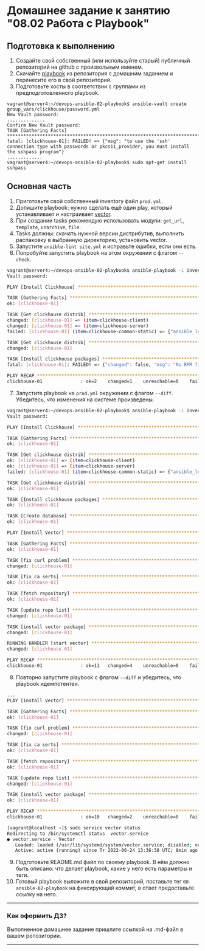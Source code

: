 # Домашнее задание к занятию "08.02 Работа с Playbook"

## Подготовка к выполнению

1. Создайте свой собственный (или используйте старый) публичный репозиторий на github с произвольным именем.
2. Скачайте [playbook](./playbook/) из репозитория с домашним заданием и перенесите его в свой репозиторий.
3. Подготовьте хосты в соответствии с группами из предподготовленного playbook.
```
vagrant@server4:~/devops-ansible-02-playbook$ ansible-vault create group_vars/clickhouse/password.yml
New Vault password: 
..............
Confirm New Vault password: 
TASK [Gathering Facts] ******************************************************************************
fatal: [clickhouse-01]: FAILED! => {"msg": "to use the 'ssh' connection type with passwords or pkcs11_provider, you must install the sshpass program"}
.............
vagrant@server4:~/devops-ansible-02-playbook$ sudo apt-get install sshpass

```
## Основная часть

1. Приготовьте свой собственный inventory файл `prod.yml`.
2. Допишите playbook: нужно сделать ещё один play, который устанавливает и настраивает [vector](https://vector.dev).
3. При создании tasks рекомендую использовать модули: `get_url`, `template`, `unarchive`, `file`.
4. Tasks должны: скачать нужной версии дистрибутив, выполнить распаковку в выбранную директорию, установить vector.
5. Запустите `ansible-lint site.yml` и исправьте ошибки, если они есть.
6. Попробуйте запустить playbook на этом окружении с флагом `--check`.
```bash
vagrant@server4:~/devops-ansible-02-playbook$ ansible-playbook -i inventory/prod.yml   --ask-vault-pass site.yml  --check
Vault password: 

PLAY [Install Clickhouse] ***************************************************************************

TASK [Gathering Facts] ******************************************************************************
ok: [clickhouse-01]

TASK [Get clickhouse distrib] ***********************************************************************
changed: [clickhouse-01] => (item=clickhouse-client)
changed: [clickhouse-01] => (item=clickhouse-server)
failed: [clickhouse-01] (item=clickhouse-common-static) => {"ansible_loop_var": "item", "changed": false, "dest": "./clickhouse-common-static-22.3.3.44.rpm", "elapsed": 10, "item": "clickhouse-common-static", "msg": "Request failed", "response": "HTTP Error 404: Not Found", "status_code": 404, "url": "https://packages.clickhouse.com/rpm/stable/clickhouse-common-static-22.3.3.44.noarch.rpm"}

TASK [Get clickhouse distrib] ***********************************************************************
changed: [clickhouse-01]

TASK [Install clickhouse packages] ******************************************************************
fatal: [clickhouse-01]: FAILED! => {"changed": false, "msg": "No RPM file matching 'clickhouse-common-static-22.3.3.44.rpm' found on system", "rc": 127, "results": ["No RPM file matching 'clickhouse-common-static-22.3.3.44.rpm' found on system"]}

PLAY RECAP ******************************************************************************************
clickhouse-01              : ok=2    changed=1    unreachable=0    failed=1    skipped=0    rescued=1    ignored=0   
```
7. Запустите playbook на `prod.yml` окружении с флагом `--diff`. Убедитесь, что изменения на системе произведены.
```bash
vagrant@server4:~/devops-ansible-02-playbook$ ansible-playbook -i inventory/prod.yml   --ask-vault-pass site.yml  --diff
Vault password: 

PLAY [Install Clickhouse] ***************************************************************************

TASK [Gathering Facts] ******************************************************************************
ok: [clickhouse-01]

TASK [Get clickhouse distrib] ***********************************************************************
ok: [clickhouse-01] => (item=clickhouse-client)
ok: [clickhouse-01] => (item=clickhouse-server)
failed: [clickhouse-01] (item=clickhouse-common-static) => {"ansible_loop_var": "item", "changed": false, "dest": "./clickhouse-common-static-22.3.3.44.rpm", "elapsed": 0, "gid": 1000, "group": "vagrant", "item": "clickhouse-common-static", "mode": "0774", "msg": "Request failed", "owner": "vagrant", "response": "HTTP Error 404: Not Found", "secontext": "unconfined_u:object_r:user_home_t:s0", "size": 246310036, "state": "file", "status_code": 404, "uid": 1000, "url": "https://packages.clickhouse.com/rpm/stable/clickhouse-common-static-22.3.3.44.noarch.rpm"}

TASK [Get clickhouse distrib] ***********************************************************************
ok: [clickhouse-01]

TASK [Install clickhouse packages] ******************************************************************
ok: [clickhouse-01]

TASK [Create database] ******************************************************************************
ok: [clickhouse-01]

PLAY [Install Vector] *******************************************************************************

TASK [Gathering Facts] ******************************************************************************
ok: [clickhouse-01]

TASK [fix curl problem] *****************************************************************************
changed: [clickhouse-01]

TASK [fix ca serts] *********************************************************************************
ok: [clickhouse-01]

TASK [fetch repository] *****************************************************************************
ok: [clickhouse-01]

TASK [update repo list] *****************************************************************************
changed: [clickhouse-01]

TASK [install vector package] ***********************************************************************
changed: [clickhouse-01]

RUNNING HANDLER [start vector] **********************************************************************
changed: [clickhouse-01]

PLAY RECAP ******************************************************************************************
clickhouse-01              : ok=11   changed=4    unreachable=0    failed=0    skipped=0    rescued=1    ignored=0   
```
8. Повторно запустите playbook с флагом `--diff` и убедитесь, что playbook идемпотентен.
```bash
...
PLAY [Install Vector] *******************************************************************************

TASK [Gathering Facts] ******************************************************************************
ok: [clickhouse-01]

TASK [fix curl problem] *****************************************************************************
changed: [clickhouse-01]

TASK [fix ca serts] *********************************************************************************
ok: [clickhouse-01]

TASK [fetch repository] *****************************************************************************
ok: [clickhouse-01]

TASK [update repo list] *****************************************************************************
changed: [clickhouse-01]

TASK [install vector package] ***********************************************************************
ok: [clickhouse-01]

PLAY RECAP ******************************************************************************************
clickhouse-01              : ok=10   changed=2    unreachable=0    failed=0    skipped=0    rescued=1    ignored=0   
```
  
```bash
[vagrant@localhost ~]$ sudo service vector status
Redirecting to /bin/systemctl status  vector.service
● vector.service - Vector
   Loaded: loaded (/usr/lib/systemd/system/vector.service; disabled; vendor preset: disabled)
   Active: active (running) since Пт 2022-06-24 13:36:38 UTC; 8min ago
```
9. Подготовьте README.md файл по своему playbook. В нём должно быть описано: что делает playbook, какие у него есть параметры и теги.
10. Готовый playbook выложите в свой репозиторий, поставьте тег `08-ansible-02-playbook` на фиксирующий коммит, в ответ предоставьте ссылку на него.

---

### Как оформить ДЗ?

Выполненное домашнее задание пришлите ссылкой на .md-файл в вашем репозитории.

---
